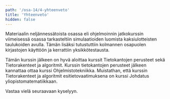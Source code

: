 ```yaml
---
path: '/osa-14/4-yhteenveto'
title: 'Yhteenveto'
hidden: false
---
```


Materiaalin neljännessätoista osassa eli ohjelmoinnin jatkokurssin viimeisessä osassa tarkasteltiin simulaatioiden luomista kaksiulotteisten taulukoiden avulla. Tämän lisäksi tutustuttiin kolmannen osapuolen kirjastojen käyttöön ja kerrattiin yksikkötestausta.

<text-box variant='hint' name='Mitä seuraavaksi?'>

Tämän kurssin jälkeen on hyvä aloittaa kurssit Tietokantojen perusteet sekä Tietorakenteet ja algoritmit. Kurssin tietokantojen perusteet jälkeen kannattaa ottaa kurssi Ohjelmistotekniikka. Muistathan, että kurssin Tietorakenteet ja algoritmit esitietovaatimuksena on kurssi Johdatus yliopistomatematiikkaan.

</text-box>

Vastaa vielä seuraavaan kyselyyn.

<quiznator id="5cb5c003a4fb9e4613a5a85b"></quiznator>

